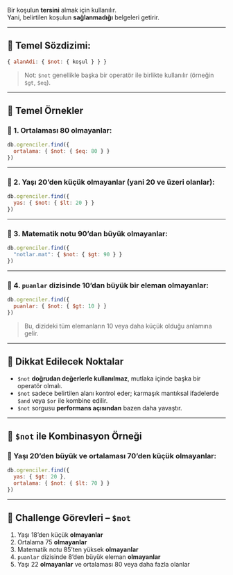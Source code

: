 
Bir koşulun **tersini** almak için kullanılır.  
Yani, belirtilen koşulun **sağlanmadığı** belgeleri getirir.

---

## 🔹 Temel Sözdizimi:

```js
{ alanAdi: { $not: { koşul } } }
```

> Not: `$not` genellikle başka bir operatör ile birlikte kullanılır (örneğin `$gt`, `$eq`).

---

## 🧪 Temel Örnekler

### 🎯 1. Ortalaması **80 olmayanlar**:

```js
db.ogrenciler.find({
  ortalama: { $not: { $eq: 80 } }
})
```

---

### 🎯 2. Yaşı 20’den **küçük olmayanlar** (yani 20 ve üzeri olanlar):

```js
db.ogrenciler.find({
  yas: { $not: { $lt: 20 } }
})
```

---

### 🎯 3. Matematik notu 90’dan **büyük olmayanlar**:

```js
db.ogrenciler.find({
  "notlar.mat": { $not: { $gt: 90 } }
})
```

---

### 🎯 4. `puanlar` dizisinde 10’dan büyük bir eleman **olmayanlar**:

```js
db.ogrenciler.find({
  puanlar: { $not: { $gt: 10 } }
})
```

> Bu, dizideki tüm elemanların 10 veya daha küçük olduğu anlamına gelir.

---

## 📌 Dikkat Edilecek Noktalar

- `$not` **doğrudan değerlerle kullanılmaz**, mutlaka içinde başka bir operatör olmalı.
- `$not` sadece belirtilen alanı kontrol eder; karmaşık mantıksal ifadelerde `$and` veya `$or` ile kombine edilir.
- `$not` sorgusu **performans açısından** bazen daha yavaştır.

---

## 🧩 `$not` ile Kombinasyon Örneği

### 🎯 Yaşı 20’den büyük **ve** ortalaması 70’den küçük **olmayanlar**:

```js
db.ogrenciler.find({
  yas: { $gt: 20 },
  ortalama: { $not: { $lt: 70 } }
})
```

---

## 🎯 Challenge Görevleri – `$not`

1. Yaşı 18’den küçük **olmayanlar**
2. Ortalama 75 **olmayanlar**
3. Matematik notu 85’ten yüksek **olmayanlar**
4. `puanlar` dizisinde 8’den büyük eleman **olmayanlar**
5. Yaşı 22 **olmayanlar** ve ortalaması 80 veya daha fazla olanlar
